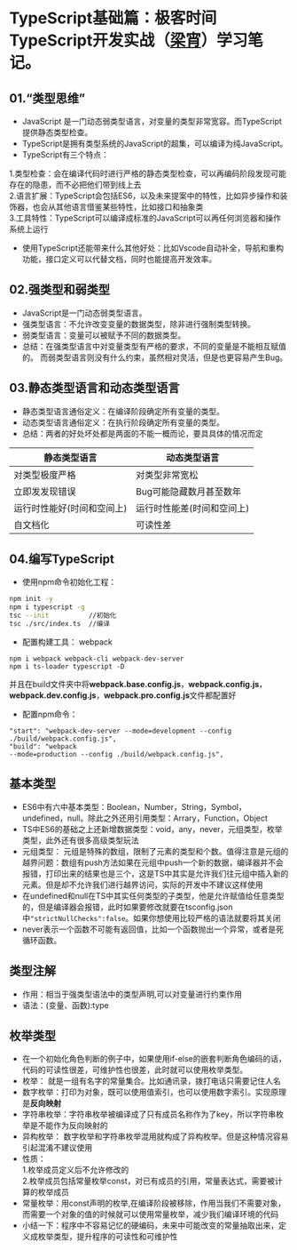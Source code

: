 
TypeScript基础篇：极客时间TypeScript开发实战（[梁宵](https://time.geekbang.org/course/detail/211-108620)）学习笔记。
===

## 01.“类型思维” 

* JavaScript 是一门动态弱类型语言，对变量的类型非常宽容。而TypeScript提供静态类型检查。
*  TypeScript是拥有类型系统的JavaScript的超集，可以编译为纯JavaScript。
* TypeScript有三个特点：

<p>1.类型检查：会在编译代码时进行严格的静态类型检查，可以再编码阶段发现可能存在的隐患，而不必把他们带到线上去<br>2.语言扩展：TypeScript会包括ES6，以及未来提案中的特性，比如异步操作和装饰器，也会从其他语言借鉴某些特性，比如接口和抽象类<br>3.工具特性：TypeScript可以编译成标准的JavaScript可以再任何浏览器和操作系统上运行</p>

* 使用TypeScript还能带来什么其他好处：比如Vscode自动补全，导航和重构功能，接口定义可以代替文档，同时也能提高开发效率。

## 02.强类型和弱类型
* JavaScript是一门动态弱类型语言。
* 强类型语言：不允许改变变量的数据类型，除非进行强制类型转换。
* 弱类型语言：变量可以被赋予不同的数据类型。
* 总结：在强类型语言中对变量类型有严格的要求，不同的变量是不能相互赋值的。
而弱类型语言则没有什么约束，虽然相对灵活，但是也更容易产生Bug。

##  03.静态类型语言和动态类型语言
* 静态类型语言通俗定义：在编译阶段确定所有变量的类型。
* 动态类型语言通俗定义：在执行阶段确定所有变量的类型。
* 总结：两者的好处坏处都是两面的不能一概而论，要具具体的情况而定<br>

|静态类型语言|动态类型语言|
|---|---|
|对类型极度严格|对类型非常宽松|
|立即发发现错误|Bug可能隐藏数月甚至数年|
|运行时性能好(时间和空间上)|运行时性能差(时间和空间上)|
|自文档化|可读性差|

## 04.编写TypeScript
* 使用npm命令初始化工程：

```bash
npm init -y
npm i typescript -g
tsc --init          //初始化
tsc ./src/index.ts  //编译
```

* 配置构建工具： webpack

<code>npm i webpack webpack-cli webpack-dev-server</code><br>
<code>npm i ts-loader typescript -D</code><br>
<p>并且在build文件夹中将<b>webpack.base.config.js</b>，<b>webpack.config.js</b>，<b>webpack.dev.config.js</b>，<b>webpack.pro.config.js</b>文件都配置好</p>

* 配置npm命令：

<code>"start": "webpack-dev-server --mode=development --config ./build/webpack.config.js",
</code><br>
<code>"build": "webpack --mode=production --config ./build/webpack.config.js",</code>

##  基本类型
* ES6中有六中基本类型：Boolean，Number，String，Symbol，undefined，null。除此之外还用引用类型：Arrary，Function，Object
* TS中ES6的基础之上还新增数据类型：void，any，never，元组类型，枚举类型，此外还有很多高级类型玩法
* 元组类型： 元组是特殊的数组，限制了元素的类型和个数。值得注意是元组的越界问题：数组有push方法如果在元组中push一个新的数据，编译器并不会报错，打印出来的结果也是三个，这是TS中其实是允许我们往元组中插入新的元素。但是却不允许我们进行越界访问，实际的开发中不建议这样使用
* 在undefined和null在TS中其实任何类型的子类型，他是允许赋值给任意类型的，但是编译器会报错，此时如果要修改就要在tsconfig.json中<code>"strictNullChecks":false</code>。如果你想使用比较严格的语法就要将其关闭
* never表示一个函数不可能有返回值，比如一个函数抛出一个异常，或者是死循环函数。

##  类型注解
* 作用：相当于强类型语法中的类型声明,可以对变量进行约束作用
* 语法：(变量、函数):type

##  枚举类型
* 在一个初始化角色判断的例子中，如果使用if-else的嵌套判断角色编码的话，代码的可读性很差，可维护性也很差，此时就可以使用枚举类型。
* 枚举： 就是一组有名字的常量集合。比如通讯录，拨打电话只需要记住人名
* 数字枚举：打印为对象，既可以使用值索引，也可以使用数字索引。实现原理是<b>反向映射</b>
* 字符串枚举：字符串枚举被编译成了只有成员名称作为了key，所以字符串枚举是不能作为反向映射的
* 异构枚举： 数字枚举和字符串枚举混用就构成了异构枚举。但是这种情况容易引起混淆不建议使用
* 性质：<br>
1.枚举成员定义后不允许修改的<br>
2.枚举成员包括常量枚举const，对已有成员的引用，常量表达式，需要被计算的枚举成员
* 常量枚举：用const声明的枚举,在编译阶段被移除，作用当我们不需要对象，而需要一个对象的值的时候就可以使用常量枚举，减少我们编译环境的代码
* 小结一下：程序中不容易记忆的硬编码，未来中可能改变的常量抽取出来，定义成枚举类型，提升程序的可读性和可维护性


